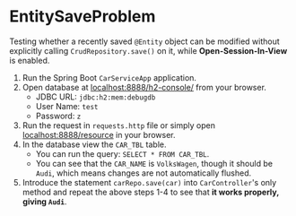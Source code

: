 # EntitySaveProblem
Testing whether a recently saved `@Entity` object can be modified
without explicitly calling `CrudRepository.save()` on it, while **Open-Session-In-View** is enabled.

1. Run the Spring Boot `CarServiceApp` application.
2. Open database at [localhost:8888/h2-console/](http://localhost:8888/h2-console/) from your browser.
    * JDBC URL: `jdbc:h2:mem:debugdb`
    * User Name: `test`
    * Password: `z`
3. Run the request in `requests.http` file or simply open [localhost:8888/resource](http://localhost:8888/resource) in your browser.
4. In the database view the `CAR_TBL` table.
    * You can run the query: `SELECT * FROM CAR_TBL`.
    * You can see that the `CAR_NAME` is `VolksWagen`, though it should be `Audi`, which means changes are not automatically flushed.
5. Introduce the statement `carRepo.save(car)` into `CarController`'s only method and repeat the above steps 1-4 to see that **it works properly, giving `Audi`**.
